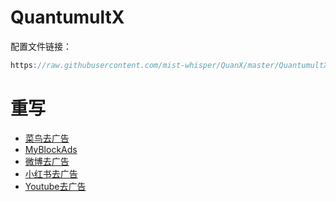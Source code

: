 # QuantumultX
配置文件链接：<br>
```Java
https://raw.githubusercontent.com/mist-whisper/QuanX/master/QuantumultX.conf
```

# 重写
* [菜鸟去广告](https://raw.githubusercontent.com/mist-whisper/QuanX/master/Rewrites/Cainiao.snippet)
* [MyBlockAds](https://raw.githubusercontent.com/mist-whisper/QuanX/master/Rewrites/MyBlockAds.snippet)
* [微博去广告](https://raw.githubusercontent.com/mist-whisper/QuanX/master/Rewrites/Weibo.snippet)
* [小红书去广告](https://raw.githubusercontent.com/mist-whisper/QuanX/master/Rewrites/Xiaohongshu.snippet)
* [Youtube去广告](https://raw.githubusercontent.com/mist-whisper/QuanX/master/Rewrites/Youtube.snippet)
